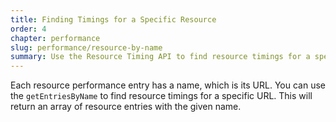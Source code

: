 ```yaml
---
title: Finding Timings for a Specific Resource
order: 4
chapter: performance
slug: performance/resource-by-name
summary: Use the Resource Timing API to find resource timings for a specific resource URL.
---
```


Each resource performance entry has a name, which is its URL. You can use the `getEntriesByName` to find resource timings for a specific URL. This will return an array of resource entries with the given name.
